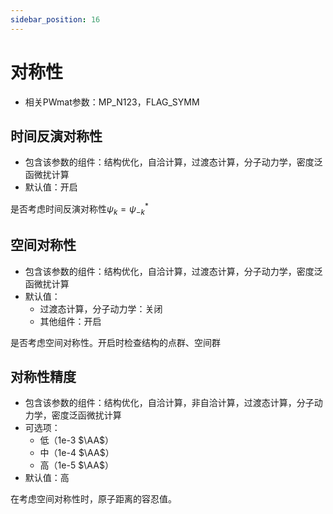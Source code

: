 ```yaml
---
sidebar_position: 16
---
```


# 对称性

- 相关PWmat参数：MP_N123，FLAG_SYMM
  
## 时间反演对称性
- 包含该参数的组件：结构优化，自洽计算，过渡态计算，分子动力学，密度泛函微扰计算
- 默认值：开启

是否考虑时间反演对称性$\psi_{k}=\psi^*_{-k}$

## 空间对称性
- 包含该参数的组件：结构优化，自洽计算，过渡态计算，分子动力学，密度泛函微扰计算
- 默认值：
  - 过渡态计算，分子动力学：关闭
  - 其他组件：开启

是否考虑空间对称性。开启时检查结构的点群、空间群

## 对称性精度
- 包含该参数的组件：结构优化，自洽计算，非自洽计算，过渡态计算，分子动力学，密度泛函微扰计算
- 可选项：
  - 低（1e-3 $\AA$）
  - 中（1e-4 $\AA$）
  - 高（1e-5 $\AA$）
- 默认值：高
  
在考虑空间对称性时，原子距离的容忍值。